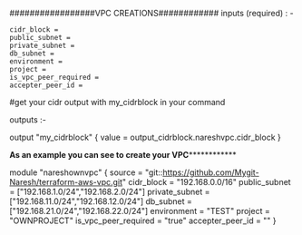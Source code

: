 #################VPC CREATIONS############
inputs (required) : -

    cidr_block = 
    public_subnet =
    private_subnet =
    db_subnet = 
    environment = 
    project = 
    is_vpc_peer_required =
    accepter_peer_id = 

#get your cidr output with my_cidrblock in your command

outputs :-
 
 output "my_cidrblock"  {
    value = output_cidrblock.nareshvpc.cidr_block
 }

**********As an example you can see to create your VPC**********************

module "nareshownvpc" {
    source = "git::https://github.com/Mygit-Naresh/terraform-aws-vpc.git"
    cidr_block = "192.168.0.0/16"
    public_subnet = ["192.168.1.0/24","192.168.2.0/24"]
    private_subnet = ["192.168.11.0/24","192.168.12.0/24"]
    db_subnet = ["192.168.21.0/24","192.168.22.0/24"]
    environment = "TEST"
    project = "OWNPROJECT"
    is_vpc_peer_required = "true"
    accepter_peer_id = ""
}
